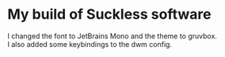 # My build of Suckless software
I changed the font to JetBrains Mono and the theme to gruvbox.\
I also added some keybindings to the dwm config.
